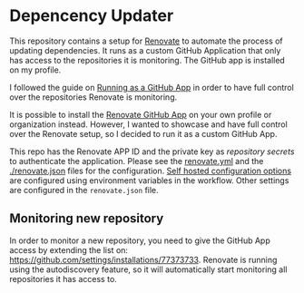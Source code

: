 # Depencency Updater

This repository contains a setup for [Renovate](https://docs.renovatebot.com/)
to automate the process of updating dependencies. It runs as a custom GitHub
Application that only has access to the repositories it is monitoring. The
GitHub app is installed on my profile.

I followed the guide on [Running as a GitHub
App](https://docs.renovatebot.com/modules/platform/github/#running-as-a-github-app)
in order to have full control over the repositories Renovate is monitoring.

It is possible to install the [Renovate GitHub
App](https://github.com/marketplace/renovate) on your own profile or
organization instead. However, I wanted to showcase and have full control over
the Renovate setup, so I decided to run it as a custom GitHub App.

This repo has the Renovate APP ID and the private key as _repository secrets_
to authenticate the application. Please see the
[renovate.yml](.workflows/renovate.yml) and the
[./renovate.json](./renovate.json) files for the configuration. [Self hosted
configuration
options](https://docs.renovatebot.com/self-hosted-configuration/#self-hosted-configuration-options)
are configured using environment variables in the workflow. Other settings are
configured in the `renovate.json` file.

## Monitoring new repository

In order to monitor a new repository, you need to give the GitHub App access by
extending the list on: <https://github.com/settings/installations/77373733>.
Renovate is running using the autodiscovery feature, so it will automatically
start monitoring all repositories it has access to.
